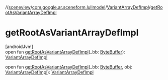 //[sceneview](../../../index.md)/[com.google.ar.sceneform.lullmodel](../index.md)/[VariantArrayDefImpl](index.md)/[getRootAsVariantArrayDefImpl](get-root-as-variant-array-def-impl.md)

# getRootAsVariantArrayDefImpl

[androidJvm]\
open fun [getRootAsVariantArrayDefImpl](get-root-as-variant-array-def-impl.md)(_bb: [ByteBuffer](https://developer.android.com/reference/kotlin/java/nio/ByteBuffer.html)): [VariantArrayDefImpl](index.md)

open fun [getRootAsVariantArrayDefImpl](get-root-as-variant-array-def-impl.md)(_bb: [ByteBuffer](https://developer.android.com/reference/kotlin/java/nio/ByteBuffer.html), obj: [VariantArrayDefImpl](index.md)): [VariantArrayDefImpl](index.md)
